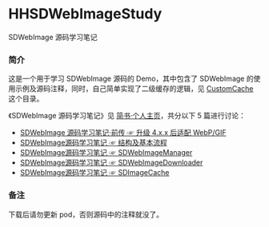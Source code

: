 # HHSDWebImageStudy

SDWebImage 源码学习笔记

### 简介

这是一个用于学习 SDWebImage 源码的 Demo，其中包含了 SDWebImage 的使用示例及源码注释，同时，自己简单实现了二级缓存的逻辑，见 [CustomCache](https://github.com/riversea2015/CodeForBlogs/tree/master/HHSDWebImageStudy/HHSDWebImageStudy/CustomCache) 这个目录。

《SDWebImage 源码学习笔记》见 [简书·个人主页](https://www.jianshu.com/u/71f817a3a70b)，共分以下 5 篇进行讨论：

- [SDWebImage 源码学习笔记·前传 ☞ 升级 4.x.x 后适配 WebP/GIF](https://www.jianshu.com/p/c3ec50e1942f)
- [SDWebImage源码学习笔记 ☞ 结构及基本流程](https://www.jianshu.com/p/99c9564043d2)
- [SDWebImage源码学习笔记 ☞ SDWebImageManager](https://www.jianshu.com/p/221b335cc760)
- [SDWebImage源码学习笔记 ☞ SDWebImageDownloader](https://www.jianshu.com/p/06071cba3404)
- [SDWebImage源码学习笔记 ☞ SDImageCache](https://www.jianshu.com/p/e3f4a7f57899)

### 备注

下载后请勿更新 pod，否则源码中的注释就没了。
